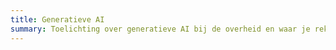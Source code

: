 ```yaml
---
title: Generatieve AI
summary: Toelichting over generatieve AI bij de overheid en waar je rekening mee moet houden.
---
```

